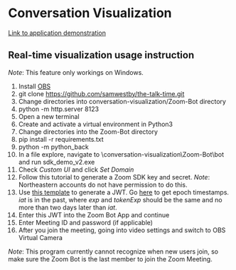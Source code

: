 # Conversation Visualization
[Link to application demonstration](https://www.youtube.com/watch?v=7jobmDApezk)


## Real-time visualization usage instruction

_Note_: This feature only workings on Windows. 
1) Install [OBS](https://obsproject.com/wiki/install-instructions)
2) git clone https://github.com/samwestby/the-talk-time.git 
3) Change directories into conversation-visualization/Zoom-Bot directory 
5) python -m http.server 8123 
6) Open a new terminal 
7) Create and activate a virtual environment in Python3 
9) Change directories into the Zoom-Bot directory 
10) pip install -r requirements.txt 
11) python -m python_back 
12) In a file explore, navigate to \conversation-visualization\Zoom-Bot\bot and run sdk_demo_v2.exe 
13) Check _Custom UI_ and click _Set Domain_
14) Follow this tutorial to generate a Zoom SDK key and secret. _Note_: Northeastern accounts do not have permission to do this.
15) Use [this template](https://jwt.io/#debugger-io?token=eyJhbGciOiJIUzI1NiIsInR5cCI6IkpXVCJ9.eyJhcHBLZXkiOiJZT1VSIEFQUCBLRVkiLCJpYXQiOjE2NDk4NjY4NTYsImV4cCI6MTY0OTk1MzI1NiwidG9rZW5FeHAiOjE2NDk5MjA4NTZ9.ixsmUhIPWPJNfLdGOdXVVNc1GT_mhX685Hjqpb71Di4) to generate a JWT. Go [here](https://www.epochconverter.com/) to get epoch timestamps. _iat_ is in the past, where _exp_ and _tokenExp_ should be the same and no more than two days later than _iat_.
16) Enter this JWT into the Zoom Bot App and continue
17) Enter Meeting ID and password (if applicable)
18) After you join the meeting, going into video settings and switch to OBS Virtual Camera


_Note_: This program currently cannot recognize when new users join, so make sure the Zoom Bot is the last member to join the Zoom Meeting.

